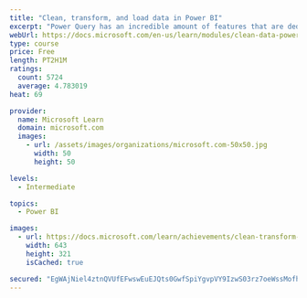 ```yaml
---
title: "Clean, transform, and load data in Power BI"
excerpt: "Power Query has an incredible amount of features that are dedicated to helping you clean and prepare your data for analysis. You will learn how to simplify a complicated model, change data types, rename objects, and pivot data. You will also learn how to profile columns so that you know which columns have the valuable data that you’re seeking for deeper analytics."
webUrl: https://docs.microsoft.com/en-us/learn/modules/clean-data-power-bi/
type: course
price: Free
length: PT2H1M
ratings:
  count: 5724
  average: 4.783019
heat: 69

provider:
  name: Microsoft Learn
  domain: microsoft.com
  images:
    - url: /assets/images/organizations/microsoft.com-50x50.jpg
      width: 50
      height: 50

levels:
  - Intermediate

topics:
  - Power BI

images:
  - url: https://docs.microsoft.com/learn/achievements/clean-transform-and-load-data-in-power-bi-social.png
    width: 643
    height: 321
    isCached: true

secured: "EgWAjNiel4ztnQVUfEFwswEuEJQts0GwfSpiYgvpVY9IzwS03rz7oeWssMofhsyQK6edCPFCC3QLG55F0zvFtV87CKdoFGOWd+0Oqwjf8NfF7EgJ1FIowV0AJGr13oXsY3C7sgIZ5UclbTBQOc2/U95cAjbs0y8Kl8TP8d87G27OVIw9Bcd3x00gIW6HA1pNo4gtCGPP0xznXwoQLgtfpUY5Tf4p/f5oQdS+KQM1wFwCiJACh4wjqsk9/LzknnOEr2BidFT8yflDbdLsQMECIoyOkb+IgUFHwIW5h5aZpxpQUEOPTmSJFUVHIoADQ+6MSXVkcWreeflm8D/Hc7boTFXdx8ks2oMqj+3jqc/tPowYoVskMXCDh3kVsmKYk/3LrOPaDlRuIBFi5LeqwJq+GpGMuzrWJAnPmU4v/O7wKNc=;ylkj/nqjuTUsxFCd+cSIhw=="
---
```


